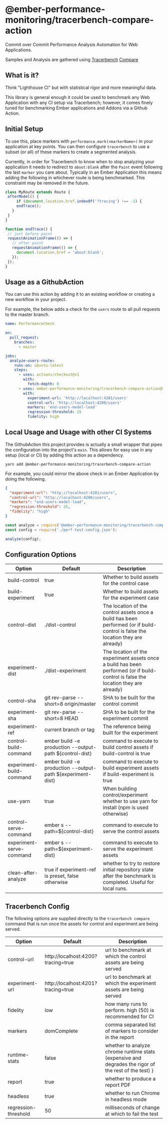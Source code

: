 # @ember-performance-monitoring/tracerbench-compare-action

Commit over Commit Performance Analysis Automation for Web Applications.

Samples and Analysis are gathered using [Tracerbench](https://github.com/TracerBench/tracerbench) [Compare](https://github.com/TracerBench/tracerbench/tree/master/packages/cli#tracerbench-compare)

## What is it?

Think "Lighthouse CI" but with statistical rigor and more meaningful data.

This library is general enough it could be used to benchmark any Web
 Application with any CI setup via Tracerbench; however, it comes 
 finely tuned for benchmarking Ember applications and Addons via a 
 Github Action.

## Initial Setup

To use this, place markers with `performance.mark(<markerName>)` in your 
application at key points. You can then configure `tracerbench` to use a
subset (or all) of these markers to create a segmented analysis.

Currently, in order for Tracerbench to know when to stop analyzing your application
 it needs to redirect to `about:blank` after the `Paint` event following the last 
 `marker` you care about. Typically in an Ember Application this means adding the
 following in whichever route is being benchmarked. This constraint may be removed
in the future.

 ```ts
class MyRoute extends Route {
  afterModel() {
      if (document.location.href.indexOf('?tracing') !== -1) {
      endTrace();
    }
  }
}

 function endTrace() {
  // just before paint
  requestAnimationFrame(() => {
    // after paint
    requestAnimationFrame(() => {
      document.location.href = 'about:blank';
    });
  });
}
```

## Usage as a GithubAction

You can use this action by adding it to an existing workflow
 or creating a new workflow in your project.

For example, the below adds a check for the `users` route to all
 pull requests to the master branch.

```yml
name: PerformanceCheck

on:
  pull_request:
    branches:
      - master

jobs:
  analyze-users-route:
    runs-on: ubuntu-latest
    steps:
      - uses: actions/checkout@v1
        with:
          fetch-depth: 0
      - uses: ember-performance-monitoring/tracerbench-compare-action@master
        with:
          experiment-url: 'http://localhost:4201/users'
          control-url: 'http://localhost:4200/users'
          markers: 'end-users-model-load'
          regression-threshold: 25
          fidelity: high
```

## Local Usage and Usage with other CI Systems

The GithubAction this project provides is actually a small wrapper that pipes
 the configuration into the project's `main`. This allows for easy use in any 
 setup (local or CI) by adding this action as a dependency.

 ```cli
 yarn add @ember-performance-monitoring/tracerbench-compare-action
 ```

For example, you could mirror the above check in an Ember Application by doing the following.

```json
{
  "experiment-url": "http://localhost:4201/users",
  "control-url": "http://localhost:4200/users",
  "markers": "end-users-model-load",
  "regression-threshold": 25,
  "fidelity": "high"
}
```

```js
const analyze = require('@ember-performance-monitoring/tracerbench-compare-action');
const config = require('./perf-test-config.json');

analyze(config);
```

## Configuration Options

| Option | Default | Description |
| ------ | ------- | ----------- |
| build-control | true | Whether to build assets for the control case |
| build-experiment | true | Whether to build assets for the experiment case |
| control-dist | ./dist-control | The location of the control assets once a build has been performed (or if build-control is false the location they are already) |
| experiment-dist | ./dist-experiment | The location of the experiment assets once a build has been performed (or if build-control is false the location they are already) |
| control-sha | git rev-parse --short=8 origin/master | SHA to be built for the control commit |
| experiment-sha | git rev-parse --short=8 HEAD | SHA to be built for the experiment commit |
| experiment-ref | current branch or tag | The reference being built for the experiment |
| control-build-command | ember build -e production --output-path ${control-dist} | command to execute to build control assets if build-control is true
| experiment-build-command | ember build -e production --output-path ${experiment-dist} | command to execute to build experiment assets if build-experiment is true
| use-yarn | true | When building control/experiment whether to use yarn for install (npm is used otherwise) |
| control-serve-command | ember s --path=${control-dist} | command to execute to serve the control assets |
| experiment-serve-command | ember s --path=${experiment-dist} | command to execute to serve the experiment assets |
| clean-after-analyze | true if experiment-ref is preset, false otherwise | whether to try to restore initial repository state after the benchmark is completed. Useful for local runs. |

## Tracerbench Config

The following options are supplied directly to the `tracerbench compare` command that is run once the 
assets for control and experiment are being served.

| Option | Default | Description |
| ------ | ------- | ----------- |
| control-url | http://localhost:4200?tracing=true | url to benchmark at which the control assets are being served |
| experiment-url | http://localhost:4201?tracing=true | url to benchmark at which the experiment assets are being served |
| fidelity | low | how many runs to perform. high (50) is recommended for CI |
| markers | domComplete | comma separated list of markers to consider in the report |
| runtime-stats | false | whether to analyze chrome runtime stats (expensive and degrades the rigor of the rest of the test) }
| report | true | whether to produce a report PDF |
| headless | true | whether to run Chrome in headless mode |
| regression-threshold | 50 | milliseconds of change at which to fail the test |
